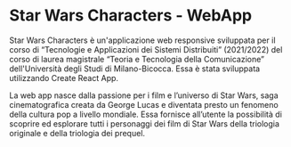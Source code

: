 # Star Wars Characters - WebApp

Star Wars Characters è un'applicazione web responsive sviluppata per il corso di “Tecnologie e Applicazioni dei Sistemi Distribuiti” (2021/2022) del corso di laurea magistrale “Teoria e Tecnologia della Comunicazione” dell'Università degli Studi di Milano-Bicocca. Essa è stata sviluppata utilizzando Create React App.

La web app nasce dalla passione per i film e l’universo di Star Wars, saga cinematografica creata da George Lucas e diventata presto un fenomeno della cultura pop a livello mondiale. Essa fornisce all’utente la possibilità di scoprire ed esplorare tutti i personaggi dei film di Star Wars della triologia originale e della triologia dei prequel.
